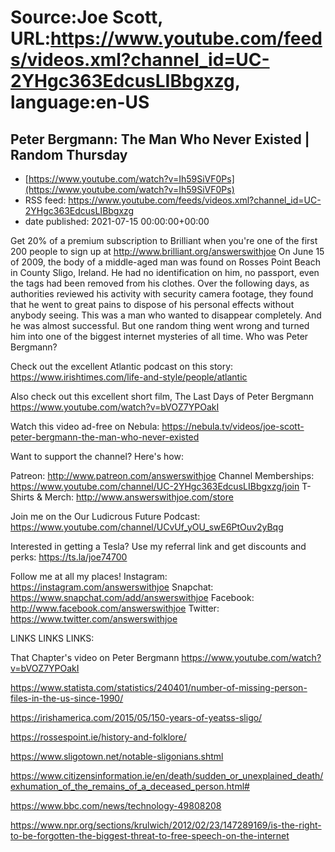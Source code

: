 # Source:Joe Scott, URL:https://www.youtube.com/feeds/videos.xml?channel_id=UC-2YHgc363EdcusLIBbgxzg, language:en-US

## Peter Bergmann: The Man Who Never Existed | Random Thursday
 - [https://www.youtube.com/watch?v=Ih59SiVF0Ps](https://www.youtube.com/watch?v=Ih59SiVF0Ps)
 - RSS feed: https://www.youtube.com/feeds/videos.xml?channel_id=UC-2YHgc363EdcusLIBbgxzg
 - date published: 2021-07-15 00:00:00+00:00

Get 20% of a premium subscription to Brilliant when you're one of the first 200 people to sign up at http://www.brilliant.org/answerswithjoe
On June 15 of 2009, the body of a middle-aged man was found on Rosses Point Beach in County Sligo, Ireland. He had no identification on him, no passport, even the tags had been removed from his clothes. Over the following days, as authorities reviewed his activity with security camera footage, they found that he went to great pains to dispose of his personal effects without anybody seeing. This was a man who wanted to disappear completely. And he was almost successful. But one random thing went wrong and turned him into one of the biggest internet mysteries of all time.
Who was Peter Bergmann?

Check out the excellent Atlantic podcast on this story:
https://www.irishtimes.com/life-and-style/people/atlantic

Also check out this excellent short film, The Last Days of Peter Bergmann
https://www.youtube.com/watch?v=bVOZ7YPOakI

Watch this video ad-free on Nebula: https://nebula.tv/videos/joe-scott-peter-bergmann-the-man-who-never-existed


Want to support the channel? Here's how:

Patreon: http://www.patreon.com/answerswithjoe
Channel Memberships: https://www.youtube.com/channel/UC-2YHgc363EdcusLIBbgxzg/join
T-Shirts & Merch: http://www.answerswithjoe.com/store

Join me on the Our Ludicrous Future Podcast:
https://www.youtube.com/channel/UCvUf_yOU_swE6PtOuv2yBqg

Interested in getting a Tesla? Use my referral link and get discounts and perks:
https://ts.la/joe74700

Follow me at all my places!
Instagram: https://instagram.com/answerswithjoe
Snapchat: https://www.snapchat.com/add/answerswithjoe
Facebook: http://www.facebook.com/answerswithjoe
Twitter: https://www.twitter.com/answerswithjoe

LINKS LINKS LINKS:

That Chapter's video on Peter Bergmann
https://www.youtube.com/watch?v=bVOZ7YPOakI

https://www.statista.com/statistics/240401/number-of-missing-person-files-in-the-us-since-1990/

https://irishamerica.com/2015/05/150-years-of-yeatss-sligo/

https://rossespoint.ie/history-and-folklore/

https://www.sligotown.net/notable-sligonians.shtml

https://www.citizensinformation.ie/en/death/sudden_or_unexplained_death/exhumation_of_the_remains_of_a_deceased_person.html#

https://www.bbc.com/news/technology-49808208

https://www.npr.org/sections/krulwich/2012/02/23/147289169/is-the-right-to-be-forgotten-the-biggest-threat-to-free-speech-on-the-internet

